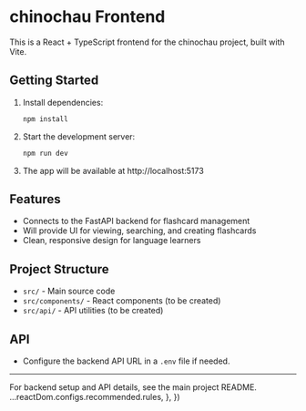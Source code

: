 # chinochau Frontend

This is a React + TypeScript frontend for the chinochau project, built with Vite.

## Getting Started

1. Install dependencies:
   ```sh
   npm install
   ```
2. Start the development server:
   ```sh
   npm run dev
   ```
3. The app will be available at http://localhost:5173

## Features
- Connects to the FastAPI backend for flashcard management
- Will provide UI for viewing, searching, and creating flashcards
- Clean, responsive design for language learners

## Project Structure
- `src/` - Main source code
- `src/components/` - React components (to be created)
- `src/api/` - API utilities (to be created)

## API
- Configure the backend API URL in a `.env` file if needed.

---

For backend setup and API details, see the main project README.
    ...reactDom.configs.recommended.rules,
  },
})
```
